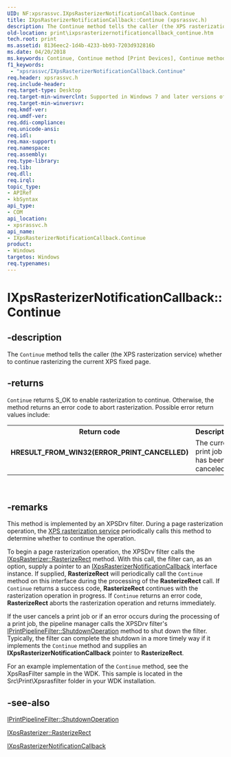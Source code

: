 ```yaml
---
UID: NF:xpsrassvc.IXpsRasterizerNotificationCallback.Continue
title: IXpsRasterizerNotificationCallback::Continue (xpsrassvc.h)
description: The Continue method tells the caller (the XPS rasterization service) whether to continue rasterizing the current XPS fixed page.
old-location: print\ixpsrasterizernotificationcallback_continue.htm
tech.root: print
ms.assetid: 8136eec2-1d4b-4233-bb93-7203d932816b
ms.date: 04/20/2018
ms.keywords: Continue, Continue method [Print Devices], Continue method [Print Devices],IXpsRasterizerNotificationCallback interface, IXpsRasterizerNotificationCallback interface [Print Devices],Continue method, IXpsRasterizerNotificationCallback.Continue, IXpsRasterizerNotificationCallback::Continue, print.ixpsrasterizernotificationcallback_continue, print_xpsrast_f107f6a3-c35f-4ec1-b50f-062852852af6.xml, xpsrassvc/IXpsRasterizerNotificationCallback::Continue
f1_keywords:
 - "xpsrassvc/IXpsRasterizerNotificationCallback.Continue"
req.header: xpsrassvc.h
req.include-header: 
req.target-type: Desktop
req.target-min-winverclnt: Supported in Windows 7 and later versions of the Windows operating system.
req.target-min-winversvr: 
req.kmdf-ver: 
req.umdf-ver: 
req.ddi-compliance: 
req.unicode-ansi: 
req.idl: 
req.max-support: 
req.namespace: 
req.assembly: 
req.type-library: 
req.lib: 
req.dll: 
req.irql: 
topic_type:
- APIRef
- kbSyntax
api_type:
- COM
api_location:
- xpsrassvc.h
api_name:
- IXpsRasterizerNotificationCallback.Continue
product:
- Windows
targetos: Windows
req.typenames: 
---
```


# IXpsRasterizerNotificationCallback::Continue


## -description


The <code>Continue</code> method tells the caller (the XPS rasterization service) whether to continue rasterizing the current XPS fixed page.


## -returns



<code>Continue</code> returns S_OK to enable rasterization to continue. Otherwise, the method returns an error code to abort rasterization. Possible error return values include:

<table>
<tr>
<th>Return code</th>
<th>Description</th>
</tr>
<tr>
<td width="40%">
<dl>
<dt><b>HRESULT_FROM_WIN32(ERROR_PRINT_CANCELLED)</b></dt>
</dl>
</td>
<td width="60%">
The current print job has been canceled.

</td>
</tr>
</table>
 




## -remarks



This method is implemented by an XPSDrv filter. During a page rasterization operation, the <a href="https://docs.microsoft.com/windows-hardware/drivers/print/using-the-xps-rasterization-service">XPS rasterization service</a> periodically calls this method to determine whether to continue the operation.

To begin a page rasterization operation, the XPSDrv filter calls the <a href="https://docs.microsoft.com/windows-hardware/drivers/ddi/xpsrassvc/nf-xpsrassvc-ixpsrasterizer-rasterizerect">IXpsRasterizer::RasterizeRect</a> method. With this call, the filter can, as an option, supply a pointer to an <a href="https://docs.microsoft.com/windows-hardware/drivers/ddi/xpsrassvc/nn-xpsrassvc-ixpsrasterizernotificationcallback">IXpsRasterizerNotificationCallback</a> interface instance. If supplied, <b>RasterizeRect</b> will periodically call the <code>Continue</code> method on this interface during the processing of the <b>RasterizeRect</b> call. If <code>Continue</code> returns a success code, <b>RasterizeRect</b> continues with the rasterization operation in progress. If <code>Continue</code> returns an error code, <b>RasterizeRect</b> aborts the rasterization operation and returns immediately.

If the user cancels a print job or if an error occurs during the processing of a print job, the pipeline manager calls the XPSDrv filter's <a href="https://docs.microsoft.com/windows-hardware/drivers/ddi/filterpipeline/nf-filterpipeline-iprintpipelinefilter-shutdownoperation">IPrintPipelineFilter::ShutdownOperation</a> method to shut down the filter. Typically, the filter can complete the shutdown in a more timely way if it implements the <code>Continue</code> method and supplies an <b>IXpsRasterizerNotificationCallback</b> pointer to <b>RasterizeRect</b>.

For an example implementation of the <code>Continue</code> method, see the XpsRasFilter sample in the WDK. This sample is located in the Src\Print\Xpsrasfilter folder in your WDK installation.




## -see-also




<a href="https://docs.microsoft.com/windows-hardware/drivers/ddi/filterpipeline/nf-filterpipeline-iprintpipelinefilter-shutdownoperation">IPrintPipelineFilter::ShutdownOperation</a>



<a href="https://docs.microsoft.com/windows-hardware/drivers/ddi/xpsrassvc/nf-xpsrassvc-ixpsrasterizer-rasterizerect">IXpsRasterizer::RasterizeRect</a>



<a href="https://docs.microsoft.com/windows-hardware/drivers/ddi/xpsrassvc/nn-xpsrassvc-ixpsrasterizernotificationcallback">IXpsRasterizerNotificationCallback</a>
 

 

